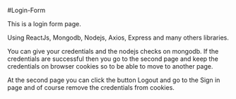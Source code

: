 #Login-Form

This is a login form page.

Using ReactJs, Mongodb, Nodejs, Axios, Express and many others libraries.

You can give your credentials and the nodejs checks on mongodb.  If the credentials are successful then you go to the second page and keep the credentials on browser cookies so to be able to move to another page.

At the second page you can click the button Logout and go to the Sign in page and of course remove the credentials from cookies.
